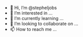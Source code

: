 - 👋 Hi, I’m @stepheljobs
- 👀 I’m interested in ...
- 🌱 I’m currently learning ...
- 💞️ I’m looking to collaborate on ...
- 📫 How to reach me ...

<!---
stepheljobs/stepheljobs is a ✨ special ✨ repository because its `README.md` (this file) appears on your GitHub profile.
You can click the Preview link to take a look at your changes.
--->
